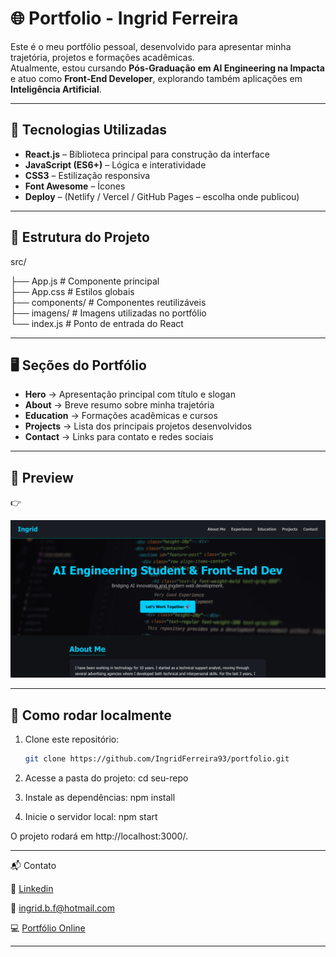 # 🌐 Portfolio - Ingrid Ferreira

Este é o meu portfólio pessoal, desenvolvido para apresentar minha trajetória, projetos e formações acadêmicas.  
Atualmente, estou cursando **Pós-Graduação em AI Engineering na Impacta** e atuo como **Front-End Developer**, explorando também aplicações em **Inteligência Artificial**.

---

## 🚀 Tecnologias Utilizadas

- **React.js** – Biblioteca principal para construção da interface
- **JavaScript (ES6+)** – Lógica e interatividade
- **CSS3** – Estilização responsiva
- **Font Awesome** – Ícones
- **Deploy** – (Netlify / Vercel / GitHub Pages – escolha onde publicou)

---

## 📂 Estrutura do Projeto

src/

├── App.js # Componente principal  
├── App.css # Estilos globais  
├── components/ # Componentes reutilizáveis  
├── imagens/ # Imagens utilizadas no portfólio  
└── index.js # Ponto de entrada do React

---

## 🖥️ Seções do Portfólio

- **Hero** → Apresentação principal com título e slogan
- **About** → Breve resumo sobre minha trajetória
- **Education** → Formações acadêmicas e cursos
- **Projects** → Lista dos principais projetos desenvolvidos
- **Contact** → Links para contato e redes sociais

---

## 📸 Preview

👉 <p align="center">
  <img src="src/imagens/projeto.png" alt="Preview do Projeto" width="700"/>
</p>

---

## 🔧 Como rodar localmente

1. Clone este repositório:

   ```bash
   git clone https://github.com/IngridFerreira93/portfolio.git

   ```

2. Acesse a pasta do projeto:
   cd seu-repo

3. Instale as dependências:
   npm install

4. Inicie o servidor local:
   npm start

O projeto rodará em http://localhost:3000/.

---

📬 Contato

💼 [Linkedin](https://www.linkedin.com/in/ingrid-bferreira/)

📧 [ingrid.b.f@hotmail.com](ingrid.b.f@hotmail.com)

💻 [Portfólio Online](https://github.com/IngridFerreira93)

---
